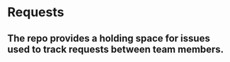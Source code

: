 # Requests
## The repo provides a holding space for issues used to track requests between team members.
